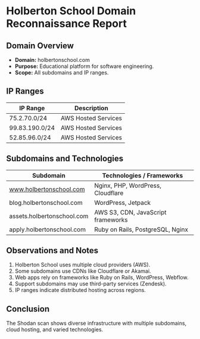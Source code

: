 # Holberton School Domain Reconnaissance Report

## Domain Overview

- **Domain:** holbertonschool.com
- **Purpose:** Educational platform for software engineering.
- **Scope:** All subdomains and IP ranges.
## IP Ranges

| IP Range | Description |
|----------|-------------|
| 75.2.70.0/24 | AWS Hosted Services |
| 99.83.190.0/24 | AWS Hosted Services |
| 52.85.96.0/24 | AWS Hosted Services |
## Subdomains and Technologies

| Subdomain | Technologies / Frameworks |
|-----------|---------------------------|
| www.holbertonschool.com | Nginx, PHP, WordPress, Cloudflare |
| blog.holbertonschool.com | WordPress, Jetpack |
| assets.holbertonschool.com | AWS S3, CDN, JavaScript frameworks |
| apply.holbertonschool.com | Ruby on Rails, PostgreSQL, Nginx |
## Observations and Notes

1. Holberton School uses multiple cloud providers (AWS).  
2. Some subdomains use CDNs like Cloudflare or Akamai.  
3. Web apps rely on frameworks like Ruby on Rails, WordPress, Webflow.  
4. Support subdomains may use third-party services (Zendesk).  
5. IP ranges indicate distributed hosting across regions.

## Conclusion

The Shodan scan shows diverse infrastructure with multiple subdomains, cloud hosting, and varied technologies.
